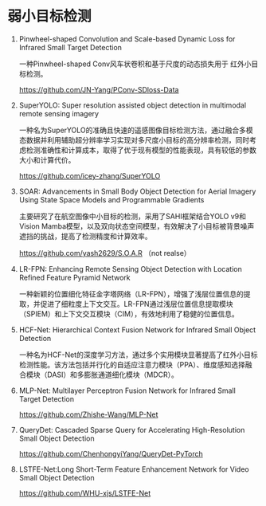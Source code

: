 

# 弱小目标检测

1. Pinwheel-shaped Convolution and Scale-based Dynamic Loss for Infrared Small Target Detection 

    一种Pinwheel-shaped Conv风车状卷积和基于尺度的动态损失用于 红外小目标检测。 

    https://github.com/JN-Yang/PConv-SDloss-Data

2. SuperYOLO: Super resolution assisted object detection in multimodal remote sensing imagery 

    一种名为SuperYOLO的准确且快速的遥感图像目标检测方法，通过融合多模态数据并利用辅助超分辨率学习实现对多尺度小目标的高分辨率检测，同时考虑检测准确性和计算成本，取得了优于现有模型的性能表现，具有较低的参数大小和计算代价。

    https://github.com/icey-zhang/SuperYOLO

3. SOAR: Advancements in Small Body Object Detection for Aerial Imagery Using State Space Models and Programmable Gradients 

    主要研究了在航空图像中小目标的检测，采用了SAHI框架结合YOLO v9和Vision Mamba模型，以及双向状态空间模型，有效解决了小目标被背景噪声遮挡的挑战，提高了检测精度和计算效率。 

    https://github.com/yash2629/S.O.A.R （not realse）


4. LR-FPN: Enhancing Remote Sensing Object Detection with Location Refined Feature Pyramid Network

    一种新颖的位置细化特征金字塔网络（LR-FPN），增强了浅层位置信息的提取，并促进了细粒度上下文交互。LR-FPN通过浅层位置信息提取模块（SPIEM）和上下文交互模块（CIM），有效地利用了稳健的位置信息。 


5. HCF-Net: Hierarchical Context Fusion Network for Infrared Small Object Detection

    一种名为HCF-Net的深度学习方法，通过多个实用模块显著提高了红外小目标检测性能。该方法包括并行化的自适应注意力模块（PPA）、维度感知选择融合模块（DASI）和多膨胀通道细化模块（MDCR）。 


6. MLP-Net: Multilayer Perceptron Fusion Network for Infrared Small Target Detection

    https://github.com/Zhishe-Wang/MLP-Net


7. QueryDet: Cascaded Sparse Query for Accelerating High-Resolution Small Object Detection

    https://github.com/ChenhongyiYang/QueryDet-PyTorch


8. LSTFE-Net:Long Short-Term Feature Enhancement Network for Video Small Object Detection 

    https://github.com/WHU-xjs/LSTFE-Net




